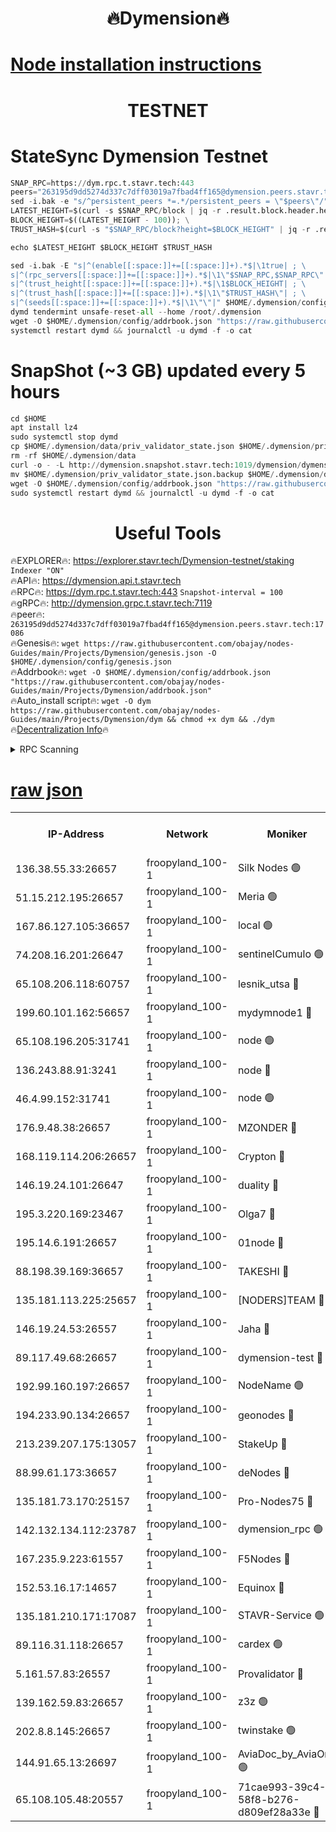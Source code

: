 <h1 align="center"> 🔥Dymension🔥</h1>

[Node installation instructions](https://github.com/obajay/nodes-Guides/tree/main/Projects/Dymension)
=

<h1 align="center"> TESTNET</h1>

# StateSync Dymension Testnet
```python
SNAP_RPC=https://dym.rpc.t.stavr.tech:443
peers="263195d9dd5274d337c7dff03019a7fbad4ff165@dymension.peers.stavr.tech:17086"
sed -i.bak -e "s/^persistent_peers *=.*/persistent_peers = \"$peers\"/" $HOME/.dymension/config/config.toml
LATEST_HEIGHT=$(curl -s $SNAP_RPC/block | jq -r .result.block.header.height); \
BLOCK_HEIGHT=$((LATEST_HEIGHT - 100)); \
TRUST_HASH=$(curl -s "$SNAP_RPC/block?height=$BLOCK_HEIGHT" | jq -r .result.block_id.hash)

echo $LATEST_HEIGHT $BLOCK_HEIGHT $TRUST_HASH

sed -i.bak -E "s|^(enable[[:space:]]+=[[:space:]]+).*$|\1true| ; \
s|^(rpc_servers[[:space:]]+=[[:space:]]+).*$|\1\"$SNAP_RPC,$SNAP_RPC\"| ; \
s|^(trust_height[[:space:]]+=[[:space:]]+).*$|\1$BLOCK_HEIGHT| ; \
s|^(trust_hash[[:space:]]+=[[:space:]]+).*$|\1\"$TRUST_HASH\"| ; \
s|^(seeds[[:space:]]+=[[:space:]]+).*$|\1\"\"|" $HOME/.dymension/config/config.toml
dymd tendermint unsafe-reset-all --home /root/.dymension
wget -O $HOME/.dymension/config/addrbook.json "https://raw.githubusercontent.com/obajay/nodes-Guides/main/Projects/Dymension/addrbook.json"
systemctl restart dymd && journalctl -u dymd -f -o cat

```
# SnapShot (~3 GB) updated every 5 hours
```python
cd $HOME
apt install lz4
sudo systemctl stop dymd
cp $HOME/.dymension/data/priv_validator_state.json $HOME/.dymension/priv_validator_state.json.backup
rm -rf $HOME/.dymension/data
curl -o - -L http://dymension.snapshot.stavr.tech:1019/dymension/dymension-snap.tar.lz4 | lz4 -c -d - | tar -x -C $HOME/.dymension --strip-components 2
mv $HOME/.dymension/priv_validator_state.json.backup $HOME/.dymension/data/priv_validator_state.json
wget -O $HOME/.dymension/config/addrbook.json "https://raw.githubusercontent.com/obajay/nodes-Guides/main/Projects/Dymension/addrbook.json"
sudo systemctl restart dymd && journalctl -u dymd -f -o cat
```

 <h1 align="center"> Useful Tools</h1>

🔥EXPLORER🔥:     https://explorer.stavr.tech/Dymension-testnet/staking        `Indexer "ON"` \
🔥API🔥:          https://dymension.api.t.stavr.tech \
🔥RPC🔥:          https://dym.rpc.t.stavr.tech:443                  `Snapshot-interval = 100` \
🔥gRPC🔥:         http://dymension.grpc.t.stavr.tech:7119 \
🔥peer🔥:         `263195d9dd5274d337c7dff03019a7fbad4ff165@dymension.peers.stavr.tech:17086` \
🔥Genesis🔥:     ```wget https://raw.githubusercontent.com/obajay/nodes-Guides/main/Projects/Dymension/genesis.json -O $HOME/.dymension/config/genesis.json``` \
🔥Addrbook🔥:    ```wget -O $HOME/.dymension/config/addrbook.json "https://raw.githubusercontent.com/obajay/nodes-Guides/main/Projects/Dymension/addrbook.json"``` \
🔥Auto_install script🔥: ```wget -O dym https://raw.githubusercontent.com/obajay/nodes-Guides/main/Projects/Dymension/dym && chmod +x dym && ./dym``` \
🔥[Decentralization Info](https://github.com/obajay/StateSync-snapshots/tree/main/Projects/Dymension/Decentralization)🔥


<details>
<summary>RPC Scanning</summary>

<h2 align="center"> We scan nodes in real time every 4 hours. And we provide the final result of RPC endpoints.
We cannot influence the operation of these nodes in any way. </h2>


```python
If Voting Power is higher than 0 --> then the Node is a validator of the network and may be subject to attack and be a potential threat to the chain.
```
```python
We marked such validators with a red symbol
```

</details>

[raw json](https://rpc-check.dymt.stavr.tech/dymt/rpc-dymt-result.json)
=


<table><tr><th>IP-Address</th><th>Network</th><th>Moniker</th><th>Latest Block Height</th><th>Earliest Block Height</th><th>Catching Up</th><th>Tx Index</th><th>Voting Power</th><th>Scan Time</th></tr><tr><td>136.38.55.33:26657</td><td>froopyland_100-1</td><td>Silk Nodes 🟢</td><td>2398822</td><td>1</td><td>False</td><td>on</td><td>0</td><td>2024-02-02T09:31:40.455621794UTC</td></tr><tr><td>51.15.212.195:26657</td><td>froopyland_100-1</td><td>Meria 🟢</td><td>1651535</td><td>1238063</td><td>False</td><td>on</td><td>0</td><td>2024-02-02T09:30:21.436783142UTC</td></tr><tr><td>167.86.127.105:36657</td><td>froopyland_100-1</td><td>local 🟢</td><td>1651535</td><td>1318001</td><td>False</td><td>off</td><td>0</td><td>2024-02-02T09:31:39.557365821UTC</td></tr><tr><td>74.208.16.201:26647</td><td>froopyland_100-1</td><td>sentinelCumulo 🟢</td><td>2398809</td><td>1652923</td><td>False</td><td>on</td><td>0</td><td>2024-02-02T09:30:25.343015205UTC</td></tr><tr><td>65.108.206.118:60757</td><td>froopyland_100-1</td><td>lesnik_utsa 🔴</td><td>2398813</td><td>1652923</td><td>False</td><td>on</td><td>1</td><td>2024-02-02T09:30:49.010857969UTC</td></tr><tr><td>199.60.101.162:56657</td><td>froopyland_100-1</td><td>mydymnode1 🔴</td><td>2398813</td><td>1652923</td><td>False</td><td>off</td><td>3</td><td>2024-02-02T09:30:49.694754726UTC</td></tr><tr><td>65.108.196.205:31741</td><td>froopyland_100-1</td><td>node 🟢</td><td>2398818</td><td>1652923</td><td>False</td><td>on</td><td>0</td><td>2024-02-02T09:31:15.274685548UTC</td></tr><tr><td>136.243.88.91:3241</td><td>froopyland_100-1</td><td>node 🔴</td><td>2398819</td><td>1652923</td><td>False</td><td>on</td><td>1</td><td>2024-02-02T09:31:23.652086705UTC</td></tr><tr><td>46.4.99.152:31741</td><td>froopyland_100-1</td><td>node 🟢</td><td>2398820</td><td>1652923</td><td>False</td><td>on</td><td>0</td><td>2024-02-02T09:31:26.129077903UTC</td></tr><tr><td>176.9.48.38:26657</td><td>froopyland_100-1</td><td>MZONDER 🔴</td><td>2398821</td><td>1652923</td><td>False</td><td>on</td><td>1</td><td>2024-02-02T09:31:34.689999084UTC</td></tr><tr><td>168.119.114.206:26657</td><td>froopyland_100-1</td><td>Crypton 🔴</td><td>2398823</td><td>1652923</td><td>False</td><td>off</td><td>1</td><td>2024-02-02T09:31:45.504550329UTC</td></tr><tr><td>146.19.24.101:26647</td><td>froopyland_100-1</td><td>duality 🔴</td><td>2398816</td><td>1655313</td><td>False</td><td>on</td><td>1</td><td>2024-02-02T09:31:07.737786554UTC</td></tr><tr><td>195.3.220.169:23467</td><td>froopyland_100-1</td><td>Olga7 🔴</td><td>2398821</td><td>1655313</td><td>False</td><td>on</td><td>1</td><td>2024-02-02T09:31:35.089056752UTC</td></tr><tr><td>195.14.6.191:26657</td><td>froopyland_100-1</td><td>01node 🔴</td><td>2398823</td><td>1655732</td><td>False</td><td>on</td><td>1</td><td>2024-02-02T09:31:45.254728904UTC</td></tr><tr><td>88.198.39.169:36657</td><td>froopyland_100-1</td><td>TAKESHI 🔴</td><td>2398809</td><td>1656584</td><td>False</td><td>on</td><td>1</td><td>2024-02-02T09:30:25.589812720UTC</td></tr><tr><td>135.181.113.225:25657</td><td>froopyland_100-1</td><td>[NODERS]TEAM 🔴</td><td>2398818</td><td>1656584</td><td>False</td><td>on</td><td>1</td><td>2024-02-02T09:31:18.440551565UTC</td></tr><tr><td>146.19.24.53:26557</td><td>froopyland_100-1</td><td>Jaha 🔴</td><td>2398819</td><td>1656584</td><td>False</td><td>off</td><td>1</td><td>2024-02-02T09:31:23.309691297UTC</td></tr><tr><td>89.117.49.68:26657</td><td>froopyland_100-1</td><td>dymension-test 🔴</td><td>2398823</td><td>1723012</td><td>False</td><td>on</td><td>1</td><td>2024-02-02T09:31:45.833157052UTC</td></tr><tr><td>192.99.160.197:26657</td><td>froopyland_100-1</td><td>NodeName 🟢</td><td>1829304</td><td>1826584</td><td>False</td><td>on</td><td>0</td><td>2024-02-02T09:31:50.750702449UTC</td></tr><tr><td>194.233.90.134:26657</td><td>froopyland_100-1</td><td>geonodes 🔴</td><td>2398817</td><td>2015001</td><td>False</td><td>on</td><td>1</td><td>2024-02-02T09:31:08.738948916UTC</td></tr><tr><td>213.239.207.175:13057</td><td>froopyland_100-1</td><td>StakeUp 🔴</td><td>2398824</td><td>2060558</td><td>False</td><td>off</td><td>1</td><td>2024-02-02T09:31:51.063879109UTC</td></tr><tr><td>88.99.61.173:36657</td><td>froopyland_100-1</td><td>deNodes 🔴</td><td>2398818</td><td>2077398</td><td>False</td><td>off</td><td>1</td><td>2024-02-02T09:31:15.586098160UTC</td></tr><tr><td>135.181.73.170:25157</td><td>froopyland_100-1</td><td>Pro-Nodes75 🔴</td><td>2398811</td><td>2098811</td><td>False</td><td>on</td><td>1</td><td>2024-02-02T09:30:38.411604032UTC</td></tr><tr><td>142.132.134.112:23787</td><td>froopyland_100-1</td><td>dymension_rpc 🟢</td><td>2398816</td><td>2098816</td><td>False</td><td>on</td><td>0</td><td>2024-02-02T09:31:07.045957045UTC</td></tr><tr><td>167.235.9.223:61557</td><td>froopyland_100-1</td><td>F5Nodes 🔴</td><td>2398814</td><td>2100380</td><td>False</td><td>off</td><td>1</td><td>2024-02-02T09:30:56.206502180UTC</td></tr><tr><td>152.53.16.17:14657</td><td>froopyland_100-1</td><td>Equinox 🔴</td><td>2398809</td><td>2169800</td><td>False</td><td>on</td><td>1</td><td>2024-02-02T09:30:24.529303801UTC</td></tr><tr><td>135.181.210.171:17087</td><td>froopyland_100-1</td><td>STAVR-Service 🟢</td><td>2398810</td><td>2225118</td><td>False</td><td>on</td><td>0</td><td>2024-02-02T09:30:31.356779479UTC</td></tr><tr><td>89.116.31.118:26657</td><td>froopyland_100-1</td><td>cardex 🟢</td><td>2398816</td><td>2339417</td><td>False</td><td>on</td><td>0</td><td>2024-02-02T09:31:02.690815125UTC</td></tr><tr><td>5.161.57.83:26557</td><td>froopyland_100-1</td><td>Provalidator 🔴</td><td>2398809</td><td>2339618</td><td>False</td><td>on</td><td>1</td><td>2024-02-02T09:30:22.058586719UTC</td></tr><tr><td>139.162.59.83:26657</td><td>froopyland_100-1</td><td>z3z 🟢</td><td>2398810</td><td>2374973</td><td>False</td><td>on</td><td>0</td><td>2024-02-02T09:30:28.930007958UTC</td></tr><tr><td>202.8.8.145:26657</td><td>froopyland_100-1</td><td>twinstake 🟢</td><td>2398819</td><td>2384116</td><td>False</td><td>off</td><td>0</td><td>2024-02-02T09:31:22.905322485UTC</td></tr><tr><td>144.91.65.13:26697</td><td>froopyland_100-1</td><td>AviaDoc_by_AviaOne 🟢</td><td>2398811</td><td>2389766</td><td>False</td><td>on</td><td>0</td><td>2024-02-02T09:30:37.994430169UTC</td></tr><tr><td>65.108.105.48:20557</td><td>froopyland_100-1</td><td>71cae993-39c4-58f8-b276-d809ef28a33e 🔴</td><td>2398816</td><td>2392923</td><td>False</td><td>on</td><td>1</td><td>2024-02-02T09:31:07.393608414UTC</td></tr></table>
